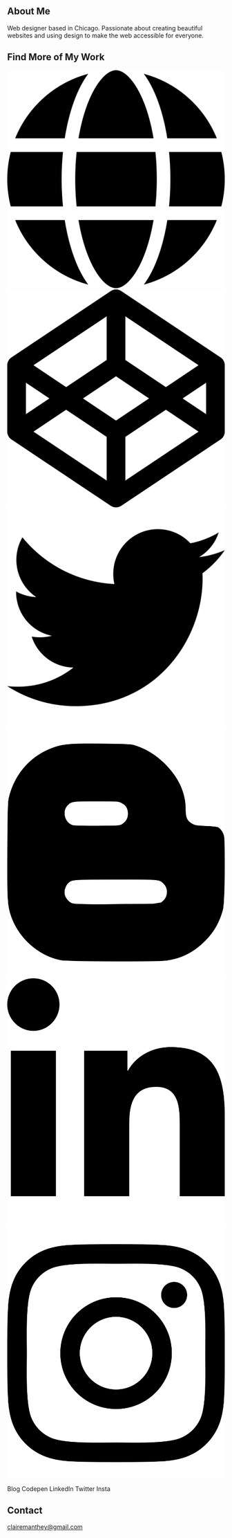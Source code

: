 
## About Me
Web designer based in Chicago. Passionate about creating beautiful websites and using design to make the web accessible for everyone.

## Find More of My Work
![website](icons/globe-solid.svg) ![codepen](icons/codepen.svg) ![twitter](icons/twitter.svg) ![blogger](icons/blogger-b.svg) ![linkedin](icons/linkedin-in.svg) ![instagram](icons/instagram.svg)




Blog Codepen LinkedIn Twitter Insta

## Contact
clairemanthey@gmail.com






<!---
- 👋 Hi, I’m Claire
- 👀 I’m interested in make the web a more beautiful place. 
- 🌱 I’m currently learning more and more about javascript
- 💞️ I’m looking to collaborate on making websites
- 📫 How to reach me ... clairemanthey@gmail.com
- 💻 See my work https://twitter.com/claire_makes,  https://codepen.io/your-work. 

clairemanthey/clairemanthey is a ✨ special ✨ repository because its `README.md` (this file) appears on your GitHub profile.
You can click the Preview link to take a look at your changes.
--->
